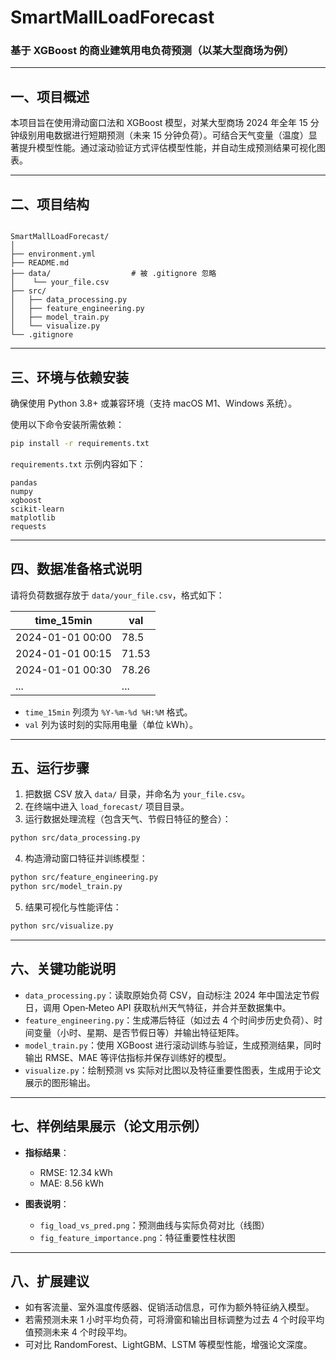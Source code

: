 # SmartMallLoadForecast

### 基于 XGBoost 的商业建筑用电负荷预测（以某大型商场为例）

---

## 一、项目概述

本项目旨在使用滑动窗口法和 XGBoost 模型，对某大型商场 2024 年全年 15 分钟级别用电数据进行短期预测（未来 15 分钟负荷）。可结合天气变量（温度）显著提升模型性能。通过滚动验证方式评估模型性能，并自动生成预测结果可视化图表。

---

## 二、项目结构

```

SmartMallLoadForecast/
│
├── environment.yml
├── README.md
├── data/                  # 被 .gitignore 忽略
│    └── your_file.csv
├── src/
│   ├── data_processing.py
│   ├── feature_engineering.py
│   ├── model_train.py
│   └── visualize.py
└── .gitignore

````

---

## 三、环境与依赖安装

确保使用 Python 3.8+ 或兼容环境（支持 macOS M1、Windows 系统）。

使用以下命令安装所需依赖：

```bash
pip install -r requirements.txt
````

`requirements.txt` 示例内容如下：

```
pandas
numpy
xgboost
scikit-learn
matplotlib
requests
```

---

## 四、数据准备格式说明

请将负荷数据存放于 `data/your_file.csv`，格式如下：

| time\_15min      | val   |
| ---------------- | ----- |
| 2024-01-01 00:00 | 78.5  |
| 2024-01-01 00:15 | 71.53 |
| 2024-01-01 00:30 | 78.26 |
| ...              | ...   |

* `time_15min` 列须为 `%Y-%m-%d %H:%M` 格式。
* `val` 列为该时刻的实际用电量（单位 kWh）。

---

## 五、运行步骤

1. 把数据 CSV 放入 `data/` 目录，并命名为 `your_file.csv`。
2. 在终端中进入 `load_forecast/` 项目目录。
3. 运行数据处理流程（包含天气、节假日特征的整合）：

```bash
python src/data_processing.py
```

4. 构造滑动窗口特征并训练模型：

```bash
python src/feature_engineering.py
python src/model_train.py
```

5. 结果可视化与性能评估：

```bash
python src/visualize.py
```

---

## 六、关键功能说明

* `data_processing.py`：读取原始负荷 CSV，自动标注 2024 年中国法定节假日，调用 Open‑Meteo API 获取杭州天气特征，并合并至数据集中。
* `feature_engineering.py`：生成滞后特征（如过去 4 个时间步历史负荷）、时间变量（小时、星期、是否节假日等）并输出特征矩阵。
* `model_train.py`：使用 XGBoost 进行滚动训练与验证，生成预测结果，同时输出 RMSE、MAE 等评估指标并保存训练好的模型。
* `visualize.py`：绘制预测 vs 实际对比图以及特征重要性图表，生成用于论文展示的图形输出。

---

## 七、样例结果展示（论文用示例）

* **指标结果**：

  * RMSE: 12.34 kWh
  * MAE: 8.56 kWh

* **图表说明**：

  * `fig_load_vs_pred.png`：预测曲线与实际负荷对比（线图）
  * `fig_feature_importance.png`：特征重要性柱状图

---

## 八、扩展建议

* 如有客流量、室外温度传感器、促销活动信息，可作为额外特征纳入模型。
* 若需预测未来 1 小时平均负荷，可将滑窗和输出目标调整为过去 4 个时段平均值预测未来 4 个时段平均。
* 可对比 RandomForest、LightGBM、LSTM 等模型性能，增强论文深度。